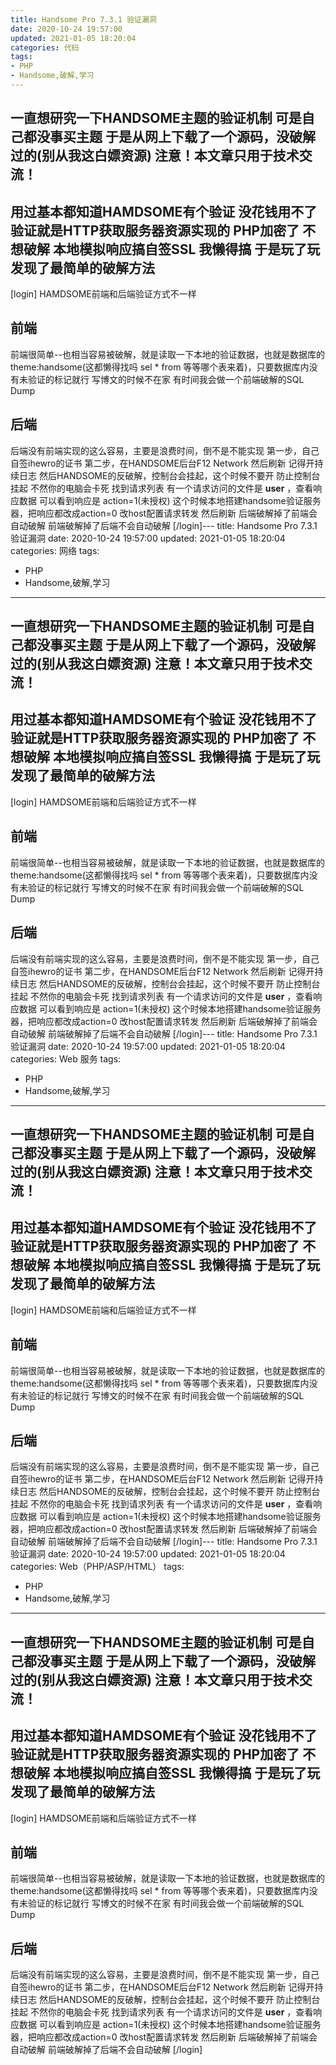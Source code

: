 ```yaml
---
title: Handsome Pro 7.3.1 验证漏洞
date: 2020-10-24 19:57:00
updated: 2021-01-05 18:20:04
categories: 代码
tags:
- PHP
- Handsome,破解,学习
---
```

一直想研究一下HANDSOME主题的验证机制 可是自己都没事买主题 于是从网上下载了一个源码，没破解过的(别从我这白嫖资源)
注意！本文章只用于技术交流！
----------
用过基本都知道HAMDSOME有个验证 没花钱用不了
验证就是HTTP获取服务器资源实现的
PHP加密了 不想破解 本地模拟响应搞自签SSL 我懒得搞
于是玩了玩发现了最简单的破解方法
----------
[login]
HAMDSOME前端和后端验证方式不一样
## 前端 ##
前端很简单--也相当容易被破解，就是读取一下本地的验证数据，也就是数据库的 theme:handsome(这都懒得找吗 sel * from 等等哪个表来着)，只要数据库内没有未验证的标记就行
写博文的时候不在家 有时间我会做一个前端破解的SQL Dump
## 后端 ##
后端没有前端实现的这么容易，主要是浪费时间，倒不是不能实现
第一步，自己自签ihewro的证书
第二步，在HANDSOME后台F12 Network 然后刷新 记得开持续日志
然后HANDSOME的反破解，控制台会挂起，这个时候不要开 防止控制台挂起 不然你的电脑会卡死
找到请求列表 有一个请求访问的文件是 **user** ，查看响应数据
可以看到响应是 action=1(未授权)
这个时候本地搭建handsome验证服务器，把响应都改成action=0 改host配置请求转发 然后刷新
后端破解掉了前端会自动破解 前端破解掉了后端不会自动破解
[/login]---
title: Handsome Pro 7.3.1 验证漏洞
date: 2020-10-24 19:57:00
updated: 2021-01-05 18:20:04
categories: 网络
tags:
- PHP
- Handsome,破解,学习
---
一直想研究一下HANDSOME主题的验证机制 可是自己都没事买主题 于是从网上下载了一个源码，没破解过的(别从我这白嫖资源)
注意！本文章只用于技术交流！
----------
用过基本都知道HAMDSOME有个验证 没花钱用不了
验证就是HTTP获取服务器资源实现的
PHP加密了 不想破解 本地模拟响应搞自签SSL 我懒得搞
于是玩了玩发现了最简单的破解方法
----------
[login]
HAMDSOME前端和后端验证方式不一样
## 前端 ##
前端很简单--也相当容易被破解，就是读取一下本地的验证数据，也就是数据库的 theme:handsome(这都懒得找吗 sel * from 等等哪个表来着)，只要数据库内没有未验证的标记就行
写博文的时候不在家 有时间我会做一个前端破解的SQL Dump
## 后端 ##
后端没有前端实现的这么容易，主要是浪费时间，倒不是不能实现
第一步，自己自签ihewro的证书
第二步，在HANDSOME后台F12 Network 然后刷新 记得开持续日志
然后HANDSOME的反破解，控制台会挂起，这个时候不要开 防止控制台挂起 不然你的电脑会卡死
找到请求列表 有一个请求访问的文件是 **user** ，查看响应数据
可以看到响应是 action=1(未授权)
这个时候本地搭建handsome验证服务器，把响应都改成action=0 改host配置请求转发 然后刷新
后端破解掉了前端会自动破解 前端破解掉了后端不会自动破解
[/login]---
title: Handsome Pro 7.3.1 验证漏洞
date: 2020-10-24 19:57:00
updated: 2021-01-05 18:20:04
categories: Web 服务
tags:
- PHP
- Handsome,破解,学习
---
一直想研究一下HANDSOME主题的验证机制 可是自己都没事买主题 于是从网上下载了一个源码，没破解过的(别从我这白嫖资源)
注意！本文章只用于技术交流！
----------
用过基本都知道HAMDSOME有个验证 没花钱用不了
验证就是HTTP获取服务器资源实现的
PHP加密了 不想破解 本地模拟响应搞自签SSL 我懒得搞
于是玩了玩发现了最简单的破解方法
----------
[login]
HAMDSOME前端和后端验证方式不一样
## 前端 ##
前端很简单--也相当容易被破解，就是读取一下本地的验证数据，也就是数据库的 theme:handsome(这都懒得找吗 sel * from 等等哪个表来着)，只要数据库内没有未验证的标记就行
写博文的时候不在家 有时间我会做一个前端破解的SQL Dump
## 后端 ##
后端没有前端实现的这么容易，主要是浪费时间，倒不是不能实现
第一步，自己自签ihewro的证书
第二步，在HANDSOME后台F12 Network 然后刷新 记得开持续日志
然后HANDSOME的反破解，控制台会挂起，这个时候不要开 防止控制台挂起 不然你的电脑会卡死
找到请求列表 有一个请求访问的文件是 **user** ，查看响应数据
可以看到响应是 action=1(未授权)
这个时候本地搭建handsome验证服务器，把响应都改成action=0 改host配置请求转发 然后刷新
后端破解掉了前端会自动破解 前端破解掉了后端不会自动破解
[/login]---
title: Handsome Pro 7.3.1 验证漏洞
date: 2020-10-24 19:57:00
updated: 2021-01-05 18:20:04
categories: Web（PHP/ASP/HTML）
tags:
- PHP
- Handsome,破解,学习
---
一直想研究一下HANDSOME主题的验证机制 可是自己都没事买主题 于是从网上下载了一个源码，没破解过的(别从我这白嫖资源)
注意！本文章只用于技术交流！
----------
用过基本都知道HAMDSOME有个验证 没花钱用不了
验证就是HTTP获取服务器资源实现的
PHP加密了 不想破解 本地模拟响应搞自签SSL 我懒得搞
于是玩了玩发现了最简单的破解方法
----------
[login]
HAMDSOME前端和后端验证方式不一样
## 前端 ##
前端很简单--也相当容易被破解，就是读取一下本地的验证数据，也就是数据库的 theme:handsome(这都懒得找吗 sel * from 等等哪个表来着)，只要数据库内没有未验证的标记就行
写博文的时候不在家 有时间我会做一个前端破解的SQL Dump
## 后端 ##
后端没有前端实现的这么容易，主要是浪费时间，倒不是不能实现
第一步，自己自签ihewro的证书
第二步，在HANDSOME后台F12 Network 然后刷新 记得开持续日志
然后HANDSOME的反破解，控制台会挂起，这个时候不要开 防止控制台挂起 不然你的电脑会卡死
找到请求列表 有一个请求访问的文件是 **user** ，查看响应数据
可以看到响应是 action=1(未授权)
这个时候本地搭建handsome验证服务器，把响应都改成action=0 改host配置请求转发 然后刷新
后端破解掉了前端会自动破解 前端破解掉了后端不会自动破解
[/login]